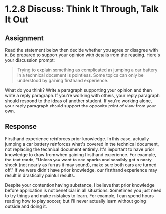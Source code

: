 # 1.2.8 Discuss: Think It Through, Talk It Out

## Assignment

Read the statement below then decide whether you agree or disagree with it.
Be prepared to support your opinion with details from the reading. Here's
your discussion prompt:

> Trying to explain something as complicated as jumping a car battery in a
> technical document is pointless. Some topics can only be understood by
> gaining firsthand experience.

What do you think? Write a paragraph supporting your opinion and then write
a reply paragraph. If you're working with others, your reply paragraph
should respond to the ideas of another student. If you're working alone,
your reply paragraph should support the opposite point of view from your
own.

## Response

Firsthand experience reinforces prior knowledge. In this case, actually
jumping a car battery reinforces what's covered in the technical document,
not replacing the technical document entirely. It's important to have prior
knowledge to draw from when gaining firsthand experience. For example, the text
reads, "Unless you want to see sparks and possibly get a nasty shock (not
nearly as fun as it may sound), make sure both cars are turned off." If we were
didn't have prior knowledge, our firsthand experience may result in drastically
painful results.

Despite your contention having substance, I believe that prior knowledge before
application is not beneficial in all situations. Sometimes you just need to try
things and make mistakes to learn. For example, I can spend hours reading how
to play soccer, but I'll never actually learn without going outside and doing
it.
